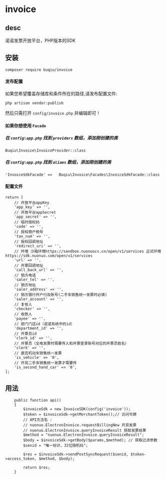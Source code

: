 # invoice

## desc

诺诺发票开放平台，PHP版本的SDK

## 安装

```
composer require buqiu/invoice
```

#### 发布配置

如果您希望覆盖存储库和条件所在的路径,请发布配置文件:

```shell script
php artisan vendor:publish
```

然后只需打开 `config/invoice.php` 并编辑即可！

#### 如果你想使用 `Facade`

##### 在 `config\app.php` 找到 `providers` 数组，添加刚创建的类

```
Buqiu\Invoice\InvoiceProvider::class
```

##### 在 `config\app.php` 找到 `aliaes` 数组，添加刚创建的类

```
'InvoiceSdkFacade' =>   Buqiu\Invoice\Facades\InvoiceSdkFacade::class
```

#### 配置文件

```
return [
    // 开放平台appKey
    'app_key' => '',
    // 开放平台appSecret
    'app_secret' => '',
    // 临时授权码
    'code' => '',
    // 授权商户税号
    'tax_num' => '',
    // 授权回调地址
    'redirect_uri' => '',
    // 环境 沙箱环境https://sandbox.nuonuocs.cn/open/v1/services 正式环境https://sdk.nuonuo.com/open/v1/services
    'url' => '',
    // 开票回调地址
    'call_back_url' => '',
    // 销方电话
    'saler_tel' => '',
    // 销方地址
    'saler_address' => '',
    // 销方银行开户行及账号(二手车销售统一发票时必填)
    'saler_account' => '',
    // 复核人
    'checker' => '',
    // 收款人
    'payee' => '',
    // 部门门店id（诺诺系统中的id）
    'department_id' => '',
    // 开票员id
    'clerk_id' => '',
    // 开票员（全电发票时需要传入和开票登录账号对应的开票员姓名）
    'clerk' => '',
    // 是否机动车销售统一发票
    'is_vehicle' => '0',
    // 开具二手车销售统一发票才需要传
    'is_second_hand_car' => '0',
];
```

## 用法

```
    public function api()
    {
        $invoiceSdk = new InvoiceSDK(config('invoice'));
        $token = $invoiceSdk->getMerchantToken();// 访问令牌
        // API方法名 :
        // nuonuo.ElectronInvoice.requestBillingNew 开具发票
        // nuonuo.ElectronInvoice.queryInvoiceResult 获取发票结果
        $method = "nuonuo.ElectronInvoice.queryInvoiceResult";
        $body = $invoiceSdk->getBody($params,$method); // 获取过滤参数
        $senid = "唯一标识，32位随机码";

        $res = $invoiceSdk->sendPostSyncRequest($senid, $token->access_token, $method, $body);

        return $res;
    }
```
